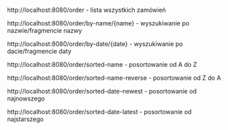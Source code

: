 http://localhost:8080/order - lista wszystkich zamówień

http://localhost:8080/order/by-name/{name} - wyszukiwanie po nazwie/fragmencie nazwy

http://localhost:8080/order/by-date/{date} - wyszukiwanie po dacie/fragmencie daty 

http://localhost:8080/order/sorted-name - posortowanie od A do Z

http://localhost:8080/order/sorted-name-reverse - posortowanie od Z do A

http://localhost:8080/order/sorted-date-newest - posortowanie od najnowszego

http://localhost:8080/order/sorted-date-latest - posortowanie od najstarszego

